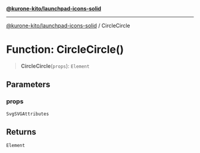 [**@kurone-kito/launchpad-icons-solid**](../README.md)

***

[@kurone-kito/launchpad-icons-solid](../globals.md) / CircleCircle

# Function: CircleCircle()

> **CircleCircle**(`props`): `Element`

## Parameters

### props

`SvgSVGAttributes`

## Returns

`Element`
